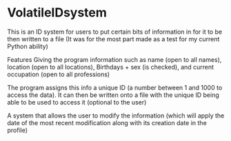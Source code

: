 # VolatileIDsystem
This is an ID system for users to put certain bits of information in for it to be then written to a file (It was for the most part made as a test for my current Python ability) 

Features
Giving the program information such as name (open to all names), location (open to all locations), Birthdays + sex (is checked), and current occupation (open to all professions)


The program assigns this info a unique ID (a number between 1 and 1000 to access the data). It can then be written onto a file with the unique ID being able to be used to access it (optional to the user)


A system that allows the user to modify the information (which will apply the date of the most recent modification along with its creation date in the profile)
